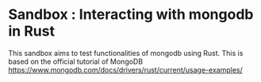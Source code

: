 # Sandbox : Interacting with mongodb in Rust

This sandbox aims to test functionalities of mongodb using Rust. This is based on the official tutorial of MongoDB https://www.mongodb.com/docs/drivers/rust/current/usage-examples/
